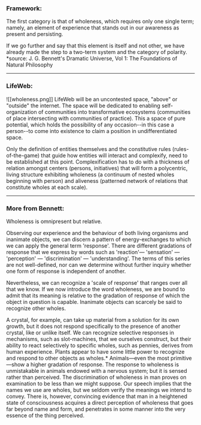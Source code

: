 ### Framework:
The first category is that of wholeness, which requires only one single term; namely, an element of experience that stands out in our awareness as present and persisting. 

If we go further and say that this element is itself and not other, we have already made the step to a two-term system and the category of polarity.
*source: J. G. Bennett's Dramatic Universe, Vol 1: The Foundations of Natural Philosophy
_______________________
### LifeWeb:
![[wholeness.png]]
LifeWeb will be an uncontested space, "above" or "outside" the internet. The space will be dedicated to enabling self-organization of communities into transformative ecosystems (communities of place intersecting with communities of practice). This a space of pure potential, which holds the possibility of any occasion--in this case a person--to come into existence to claim a position in undifferentiated space.

Only the definition of entities themselves and the constitutive rules (rules-of-the-game) that guide how entities will interact and complexify, need to be established at this point. Complexification has to do with a thickness of relation amongst centers (persons, initiatives) that will form a polycentric, living structure exhibiting wholeness (a continuum of nested wholes beginning with person) and aliveness (patterned network of relations that constitute wholes at each scale).
_______________________
### More from Bennett:
Wholeness is omnipresent but relative.

Observing our experience and the behaviour of both living organisms and inanimate objects, we can discern a pattern of energy-exchanges to which we can apply the general term 'response'. There are different gradations of response that we express by words such as 'reaction'— 'sensation' — 'perception' — 'discrimination' — 'understanding'. The terms of this series are not well-defined, nor can we determine without further inquiry whether one form of response is independent of another.

Nevertheless, we can recognize a 'scale of response' that ranges over all that we know. If we now introduce the word wholeness, we are bound to admit that its meaning is relative to the gradation of response of which the object in question is capable. Inanimate objects can scarcely be said to recognize other wholes.

A crystal, for example, can take up material from a solution for its own growth, but it does not respond specifically to the presence of another crystal, like or unlike itself. We can recognize selective responses in mechanisms, such as slot-machines, that we ourselves construct, but their ability to react selectively to specific wholes, such as pennies, derives from human experience. Plants appear to have some little power to recognize and respond to other objects as wholes.* Animals—even the most primitive—show a higher gradation of response. The response to wholeness is unmistakable in animals endowed with a nervous system; but it is sensed rather than perceived. The discrimination of wholeness in man proves on examination to be less than we might suppose. Our speech implies that the names we use are wholes, but we seldom verify the meanings we intend to convey. There is, however, convincing evidence that man in a heightened state of consciousness acquires a direct perception of wholeness that goes far beyond name and form, and penetrates in some manner into the very essence of the thing perceived.